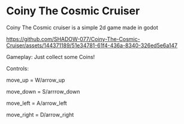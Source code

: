 # Coiny The Cosmic Cruiser
 Coiny The Cosmic cruiser is a simple 2d game made in godot

https://github.com/SHADOW-077/Coiny-The-Cosmic-Cruiser/assets/144371189/51e34781-61f4-436a-8340-326ed5e6a147

Gameplay:
Just collect some Coins!

Controls:

move_up = W/arrow_up

move_down = S/arrrow_down

move_left = A/arrow_left

move_right = D/arrow_right
